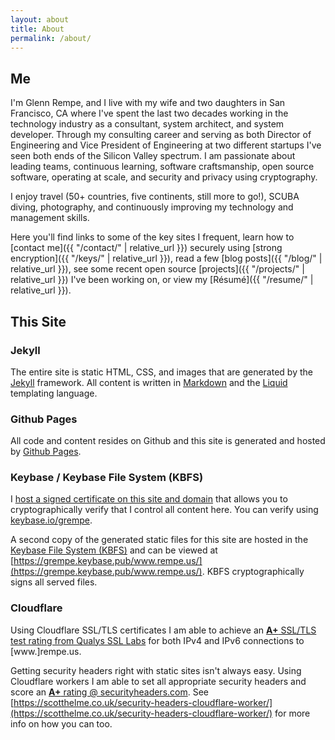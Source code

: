 ```yaml
---
layout: about
title: About
permalink: /about/
---
```


## Me

I'm Glenn Rempe, and I live with my wife and two daughters in San Francisco, CA where
I've spent the last two decades working in the technology industry as a consultant,
system architect, and system developer. Through my consulting career and serving as both Director of
Engineering and Vice President of Engineering at two different startups I've seen both ends of the Silicon Valley spectrum. I am passionate about leading teams, continuous learning,
software craftsmanship, open source software, operating at scale, and
security and privacy using cryptography.

I enjoy travel (50+ countries, five continents, still more to go!), SCUBA diving,
photography, and continuously improving my technology and management skills.

Here you'll find links to some of the key sites I frequent, learn how
to [contact me]({{ "/contact/" | relative_url }}) securely using [strong encryption]({{ "/keys/" | relative_url }}),
read a few [blog posts]({{ "/blog/" | relative_url }}), see some recent open source [projects]({{ "/projects/" | relative_url }}) I've
been working on, or view my [Résumé]({{ "/resume/" | relative_url }}).

## This Site

### Jekyll

The entire site is static HTML, CSS, and images that are generated by the
[Jekyll](http://jekyllrb.com) framework. All content is written in
[Markdown](http://daringfireball.net/projects/markdown/) and the
[Liquid](https://github.com/Shopify/liquid/wiki) templating language.

### Github Pages

All code and content resides on Github and this site is generated and hosted by [Github Pages](https://pages.github.com).

### Keybase / Keybase File System (KBFS)

I [host a signed certificate on this site and domain](https://www.rempe.us/keybase.txt)
that allows you to cryptographically verify that I control all content here.
You can verify using [keybase.io/grempe](https://keybase.io/grempe).

A second copy of the generated static files for this site are hosted in the [Keybase File System (KBFS)](https://keybase.io/docs/kbfs) and can be viewed at [https://grempe.keybase.pub/www.rempe.us/](https://grempe.keybase.pub/www.rempe.us/). KBFS cryptographically signs all served files.

### Cloudflare

Using Cloudflare SSL/TLS certificates I am able to achieve an [**A+** SSL/TLS test
rating from Qualys SSL Labs](https://www.ssllabs.com/ssltest/analyze.html?d=rempe.us&latest)
for both IPv4 and IPv6 connections to [www.]rempe.us.

Getting security headers right with static sites isn't always easy. Using Cloudflare workers I am able to set all appropriate security headers and score an [**A+** rating @ securityheaders.com](https://securityheaders.com/?q=www.rempe.us&followRedirects=on). See [https://scotthelme.co.uk/security-headers-cloudflare-worker/](https://scotthelme.co.uk/security-headers-cloudflare-worker/) for more info on how you can too.
